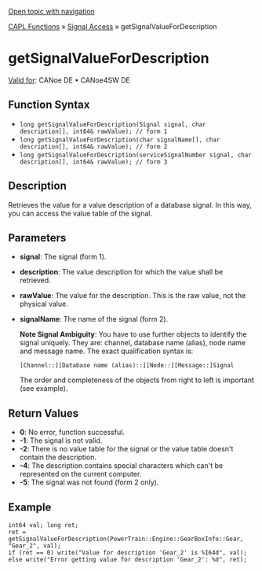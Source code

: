 [Open topic with navigation](../../../../CANoeDEFamily.htm#Topics/CAPLFunctions/SignalAccess/CAPLfunctionGetSignalValueForDescription.md)

[CAPL Functions](../CAPLfunctions.md) » [Signal Access](CAPLfunctionsSignalAccessOverview.md) » getSignalValueForDescription

# getSignalValueForDescription

[Valid for](../../Shared/FeatureAvailability.md): CANoe DE • CANoe4SW DE

## Function Syntax

- `long getSignalValueForDescription(Signal signal, char description[], int64& rawValue); // form 1`
- `long getSignalValueForDescription(char signalName[], char description[], int64& rawValue); // form 2`
- `long getSignalValueForDescription(serviceSignalNumber signal, char description[], int64& rawValue); // form 3`

## Description

Retrieves the value for a value description of a database signal. In this way, you can access the value table of the signal.

## Parameters

- **signal**: The signal (form 1).
- **description**: The value description for which the value shall be retrieved.
- **rawValue**: The value for the description. This is the raw value, not the physical value.
- **signalName**: The name of the signal (form 2).

  **Note Signal Ambiguity**: You have to use further objects to identify the signal uniquely. They are: channel, database name (alias), node name and message name. The exact qualification syntax is:

  `[Channel::][Database name (alias)::][Node::][Message::]Signal`

  The order and completeness of the objects from right to left is important (see example).

## Return Values

- **0**: No error, function successful.
- **-1**: The signal is not valid.
- **-2**: There is no value table for the signal or the value table doesn't contain the description.
- **-4**: The description contains special characters which can't be represented on the current computer.
- **-5**: The signal was not found (form 2 only).

## Example

```plaintext
int64 val; long ret;
ret = getSignalValueForDescription(PowerTrain::Engine::GearBoxInfo::Gear, "Gear_2", val);
if (ret == 0) write("Value for description 'Gear_2' is %I64d", val);
else write("Error getting value for description 'Gear_2': %d", ret);
```
